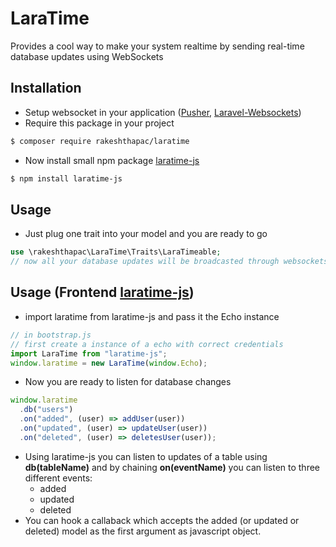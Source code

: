 # LaraTime

Provides a cool way to make your system realtime by sending real-time database updates using WebSockets

## Installation

- Setup websocket in your application ([Pusher](https://pusher.com/), [Laravel-Websockets](https://beyondco.de/docs/laravel-websockets/getting-started/installation))
- Require this package in your project

```sh
$ composer require rakeshthapac/laratime
```

- Now install small npm package [laratime-js](https://www.npmjs.com/package/laratime-js)

```sh
$ npm install laratime-js
```

## Usage

- Just plug one trait into your model and you are ready to go

```php
use \rakeshthapac\LaraTime\Traits\LaraTimeable;
// now all your database updates will be broadcasted through websockets
```

## Usage (Frontend [laratime-js](https://www.npmjs.com/package/laratime-js))

- import laratime from laratime-js and pass it the Echo instance

```js
// in bootstrap.js
// first create a instance of a echo with correct credentials
import LaraTime from "laratime-js";
window.laratime = new LaraTime(window.Echo);
```

- Now you are ready to listen for database changes

```js
window.laratime
  .db("users")
  .on("added", (user) => addUser(user))
  .on("updated", (user) => updateUser(user))
  .on("deleted", (user) => deletesUser(user));
```

- Using laratime-js you can listen to updates of a table using **db(tableName)** and by chaining **on(eventName)** you can listen to three different events:
  - added
  - updated
  - deleted
- You can hook a callaback which accepts the added (or updated or deleted) model as the first argument as javascript object.
